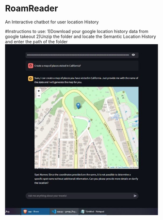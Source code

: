 # RoamReader
An Interactive chatbot for user location History

#Instructions to use:
1)Download your google location history data from google takeout
2)Unzip the folder and locate the Semantic Location History and enter the path of the folder
![Alt text](IMG-20250315-WA0013.jpg)
